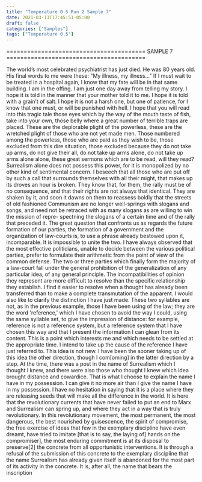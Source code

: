 ```yaml
---
title: "Temperature 0.5 Run 2 Sample 7"
date: 2021-03-13T17:45:51-05:00
draft: false
categories: ["Samples"]
tags: ["Temperature 0.5"]
---
```


======================================== SAMPLE 7 ========================================

The world’s most celebrated psychiatrist has just died. He was 80 years old. His final words to me were these:
"My illness, my illness..."
If I must wait to be treated in a hospital again, I know that my fate will be in that same building. I am in the offing.
I am just one day away from telling my story. I hope it is told in the manner that your mother told it to me. I hope it is told with a grain’t of salt. I hope it is not a harsh one, but one of patience, for I know that one must, or will be punished with hell.
I hope that you will read into this tragic tale those eyes which by the way of the mouth taste of fish, take into your own, those belly where a great number of terrible traps are placed. These are the deplorable plight of the powerless, these are the wretched plight of those who are not yet made men. Those numbered among the powerless, those who are paid as they wish to be, those excluded from this dire situation, those excluded because they do not take up arms, do not give their all, do not take up arms alone, do not take up arms alone alone, these great sermons which are to be read, will they read? Surrealism alone does not possess this power, for it is monopolized by no other kind of sentimental concern.
I beseech that all those who are put off by such a call that surrounds themselves with all their might, that makes up its droves an hour is broken. They know that, for them, the rally must be of no consequence, and that their rights are not always that identical. They are shaken by it, and soon it dawns on them to reassess boldly that the streets of old fashioned Communism are no longer well-springs with slogans and songs, and need not be retraced with as many slogans as are willing to win the mission of repre- spectning the slogans of a certain time and of the rally that preceded it. The great question that confronts us as regards the future formation of our parties, the formation of a government and the organization of law-courts is, to use a phrase already bestowed upon it, incomparable. It is impossible to unite the two. I have always observed that the most effective politicians, unable to decide between the various political parties, prefer to formulate their arithmetic from the point of view of the common defense. The two or three parties which finally form the majority of a law-court fall under the general prohibition of the generalization of any particular idea, of any general principle. The incompatibilities of opinion they represent are more difficult to resolve than the specific relationship they establish. I find it easier to resolve when a thought has already been transferred than to make a complete transmutation of the apparent. I would also like to clarify the distinction I have just made. These two syllables are not, as in the previous example, those I have been using of the law; they are the word 'reference,' which I have chosen to avoid the way I could, using the same syllable set, to give the impression of distance: for example, reference is not a reference system, but a reference system that I have chosen this way and that I present the information I can glean from its content. This is a point which interests me and which needs to be settled at the appropriate time. I intend to take up the cause of the reference I have just referred to. This idea is not new. I have been the sooner taking up of this idea the other direction, though I com[oming] in the latter direction by a step. At the time, there was a post in the name of Surrealism which I thought I knew, and there were also those who thought I knew which idea brought distance and cowardice. That is what I choose to explain the name I have in my possession. I can give it no more air than I give the name I have in my possession. I have no hesitation in saying that it is a place where they are releasing seeds that will make all the difference in the world. It is here that the revolutionary currents that have never failed to put an end to Marx and Surrealism can spring up, and where they act in a way that is truly revolutionary. In this revolutionary movement, the most permanent, the most dangerous, the best nourished by guisescence, the spirit of compromise, the free exercise of ideas that few in the exemplary discipline have even dreamt, have tried to imitate [that is to say, the laying of] hands on the compromiser], the most enduring commitment is at its disposal to preserve[2] the concrete from all opportunistic interventions. It is through a refusal of the submission of this concrete to the exemplary discipline that the name Surrealism has already given itself is abandoned for the most part of its activity in the concrete. It is, after all, the name that bears the inscription